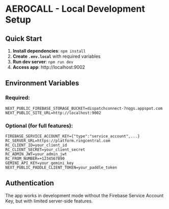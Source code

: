 # AEROCALL - Local Development Setup

## Quick Start

1. **Install dependencies**: `npm install`
2. **Create `.env.local`** with required variables
3. **Run dev server**: `npm run dev`
4. **Access app**: http://localhost:9002

## Environment Variables

### Required:
```env
NEXT_PUBLIC_FIREBASE_STORAGE_BUCKET=dispatchconnect-7nqgs.appspot.com
NEXT_PUBLIC_SITE_URL=http://localhost:9002
```

### Optional (for full features):
```env
FIREBASE_SERVICE_ACCOUNT_KEY={"type":"service_account",...}
RC_SERVER_URL=https://platform.ringcentral.com
RC_CLIENT_ID=your_client_id
RC_CLIENT_SECRET=your_client_secret
RC_ADMIN_JWT=your_admin_jwt
RC_FROM_NUMBER=+1234567890
GEMINI_API_KEY=your_gemini_key
NEXT_PUBLIC_PADDLE_CLIENT_TOKEN=your_paddle_token
```

## Authentication

The app works in development mode without the Firebase Service Account Key, but with limited server-side features.
